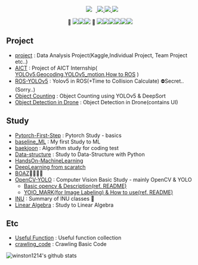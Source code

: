 <p align='center'>
    <a href="https://github.com/winston1214/winston1214/blob/master/%EA%B9%80%EC%98%81%EB%AF%BC_CV.pdf">
        <img 
             src="https://img.shields.io/badge/CV-black?&logo=Sketch#F7B500&logoColor=white&link=https://github.com/winston1214/winston1214/blob/master/%EA%B9%80%EC%98%81%EB%AF%BC_CV.pdf"
                                   style="height : auto; margin-left : 10px; margin-right : 10px;"/>
    </a>
    <a href='https://bigdata-analyst.tistory.com/'>
        <img
             src='http://img.shields.io/badge/-Tech%20blog-black?&logo=T-Mobile#E20074&link=https://bigdata-analyst.tistory.com/'/>
    </a>
    <a href='mailto:winston121497@gmail.com'>
        <img src='https://img.shields.io/badge/Gmail-d14836?&logo=Gmail&logoColor=white&link=mailto:winston121497@gmail.com'/>
    </a>
    <a href='https://hits.seeyoufarm.com'>
        <img src='https://hits.seeyoufarm.com/api/count/incr/badge.svg?url=https%3A%2F%2Fgithub.com%2Fwinston1214%2Fhit-counter&count_bg=%2379C83D&title_bg=%23555555&icon=&icon_color=%23E7E7E7&title=hits&edge_flat=false'/>
    </a>
</p>
<p align='center'>
🥇  <img src="https://img.shields.io/badge/Python-3776AB?style={style}&logo=Python&logoColor=white"/><img src="https://img.shields.io/badge/PyTorch-EE4C2C?style={style}&logo=PyTorch&logoColor=white"/></a><img src="https://img.shields.io/badge/Ubuntu-E95420?style={style}&logo=Ubuntu&logoColor=white"/>      🥈  <img src="https://img.shields.io/badge/R-276DC3?style={style}&logo=R&logoColor=white"/><img src="https://img.shields.io/badge/ROS-22314E?style={style}&logo=ROS&logoColor=white"/></a><img src="https://img.shields.io/badge/PostgreSQL-336791?style={style}&logo=PostgreSQL&logoColor=white"/></a></a><img src="https://img.shields.io/badge/Qgis-589632?&logo=Qgis&logoColor=white"/></a><img src="https://img.shields.io/badge/Jetson Nano-76B900?&logo=NVIDIA&logoColor=white"/></a><img src="https://img.shields.io/badge/Jetson Xavier-76B900?&logo=NVIDIA&logoColor=white"/></a></p>



## Project
- <a href='https://github.com/winston1214/project'>project</a> : Data Analysis Project(Kaggle,Individual Project, Team Project etc..)
- <a href='https://github.com/winston1214/AICT'>AICT</a> : Project of AICT Internship( <a href='https://github.com/winston1214/AICT/tree/master/yolov5'>YOLOv5</a>,<a href='https://github.com/winston1214/AICT/tree/master/Tram/geocoding'>Geocoding</a>,<a href='https://github.com/winston1214/AICT/tree/master/yolov5_motion'>YOLOv5_motion</a>,<a href='https://github.com/winston1214/AICT/tree/master/ROS'>How to ROS</a> )
- <a href='https://github.com/winston1214/ROS-YOLOv5'>ROS-YOLOv5</a> : Yolov5 in ROS(+Time to Collision Calculate) ⛔Secret..(Sorry..)  
- <a href='https://github.com/winston1214/Car_Counting'>Object Counting</a> : Object Counting using YOLOv5 & DeepSort
- <a href='https://github.com/winston1214/Object_Detection_Drone'>Object Detection in Drone</a> : Object Detection in Drone(contains UI)

## Study
- <a href='https://github.com/winston1214/Pytorch-First-Step'>Pytorch-First-Step</a> : Pytorch Study - basics
- <a href='https://github.com/winston1214/baseline_ML'>baseline_ML</a> : My first Study to ML
- <a href='https://github.com/winston1214/baekjoon'>baekjoon</a> : Algorithm study for coding test
- <a href='https://github.com/winston1214/Data-structure'>Data-structure</a> : Study to Data-Structure with Python
- <a href='https://github.com/winston1214/HandsOn-ML'>HandsOn-MachineLearning</a>
- <a href='https://github.com/winston1214/DeepLearning-from-scratch'>DeepLearning from scaratch</a>
- <a href='https://github.com/winston1214/BOAZ'>BOAZ</a>👨‍👨‍👧‍👧
- <a href='https://github.com/winston1214/OpenCV-YOLO'>OpenCV-YOLO</a> : Computer Vision Basic Study - mainly OpenCV & YOLO
  - <a href='https://github.com/winston1214/OpenCV-YOLO/tree/master/prac_opencv'>Basic opencv & Description(ref. README)</a>
  - <a href='https://github.com/winston1214/OpenCV-YOLO/tree/master/Yolo_mark'>YOlO_MARK(for Image Labeling) & How to use(ref. README)</a>
- <a href='https://github.com/winston1214/INU'>INU</a> : Summary of INU classes 🏫
- <a href='https://github.com/winston1214/Linear_Algebra'>Linear Algebra</a> : Study to Linear Algebra
## Etc
- <a href='https://github.com/winston1214/Useful-Function'>Useful Function</a> : Useful function collection
- <a href='https://github.com/winston1214/crawling_code'>crawling_code</a> : Crawling Basic Code

![winston1214's github stats](https://github-readme-stats.vercel.app/api?username=winston1214&show_icons=true&theme=cobalt)

